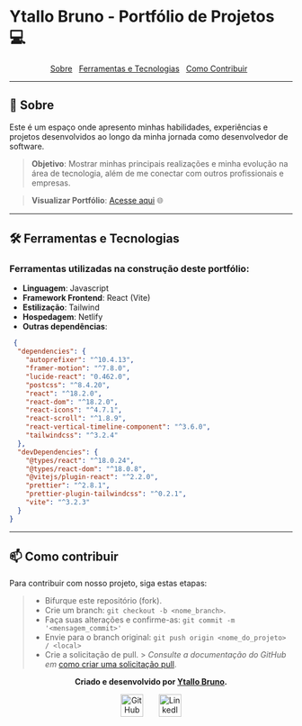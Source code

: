 # Ytallo Bruno - Portfólio de Projetos 💻

<div id="inicio" align="center">
  <a href="#sobre">Sobre</a>&nbsp;&nbsp;
  <a href="#ferramentas">Ferramentas e Tecnologias</a>&nbsp;&nbsp;
  <a href="#contribuir">Como Contribuir</a>&nbsp;&nbsp;
</div>

---

<h2 id="sobre">👋 Sobre</h2>

Este é um espaço onde apresento minhas habilidades, experiências e projetos desenvolvidos ao
longo da minha jornada como desenvolvedor de software.

> **Objetivo**: Mostrar minhas principais realizações e minha evolução na área de tecnologia, além de me conectar com
> outros profissionais e empresas.

> **Visualizar Portfólio**: [Acesse aqui](https://ytallo.netlify.app/) 🌐

---

<h2 id="ferramentas">🛠️ Ferramentas e Tecnologias</h2>

### Ferramentas utilizadas na construção deste portfólio:

- **Linguagem**: Javascript
- **Framework Frontend**: React (Vite)
- **Estilização**: Tailwind
- **Hospedagem**: Netlify
- **Outras dependências**:
```json
 {
  "dependencies": {
    "autoprefixer": "^10.4.13",
    "framer-motion": "^7.8.0",
    "lucide-react": "0.462.0",
    "postcss": "^8.4.20",
    "react": "^18.2.0",
    "react-dom": "^18.2.0",
    "react-icons": "^4.7.1",
    "react-scroll": "^1.8.9",
    "react-vertical-timeline-component": "^3.6.0",
    "tailwindcss": "^3.2.4"
  },
  "devDependencies": {
    "@types/react": "^18.0.24",
    "@types/react-dom": "^18.0.8",
    "@vitejs/plugin-react": "^2.2.0",
    "prettier": "^2.8.1",
    "prettier-plugin-tailwindcss": "^0.2.1",
    "vite": "^3.2.3"
  }
}
```

---

<h2 id="contribuir">📫 Como contribuir</h2>

Para contribuir com nosso projeto, siga estas etapas:

> - Bifurque este repositório (fork).
> - Crie um branch: `git checkout -b <nome_branch>`.
> - Faça suas alterações e confirme-as: `git commit -m '<mensagem_commit>'`
> - Envie para o branch original: `git push origin <nome_do_projeto> / <local>`
> - Crie a solicitação de pull.
    >   _Consulte a documentação do GitHub
    em_ [como criar uma solicitação pull](https://help.github.com/en/github/collaborating-with-issues-and-pull-requests/creating-a-pull-request).

<div id="autor" align="center">

**Criado e desenvolvido por [Ytallo Bruno](https://www.linkedin.com/in/ytallobruno/).**

 <div align="center"> 
    <a href="https://github.com/ytallobruno" target="_blank"><img src="https://cdn-icons-png.flaticon.com/512/733/733553.png" height="40em" title="GitHub de Ytallo"></a>
    &nbsp;&nbsp;&nbsp;&nbsp;&nbsp;
    <a href="https://www.linkedin.com/in/ytallobruno/" target="_blank"><img src="https://cdn-icons-png.flaticon.com/512/145/145807.png" height="40em" title="LinkedIn de Ytallo"></a>
  </div>
</div>